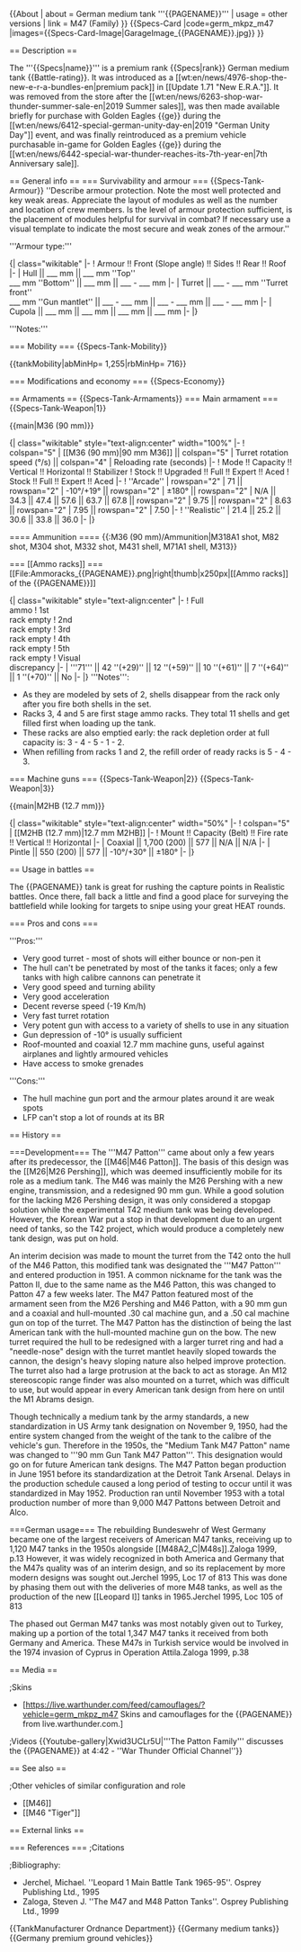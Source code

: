 {{About
| about = German medium tank '''{{PAGENAME}}'''
| usage = other versions
| link = M47 (Family)
}}
{{Specs-Card
|code=germ_mkpz_m47
|images={{Specs-Card-Image|GarageImage_{{PAGENAME}}.jpg}}
}}

== Description ==
<!-- ''In the description, the first part should be about the history of the creation and combat usage of the vehicle, as well as its key features. In the second part, tell the reader about the ground vehicle in the game. Insert a screenshot of the vehicle, so that if the novice player does not remember the vehicle by name, he will immediately understand what kind of vehicle the article is talking about.'' -->
The '''{{Specs|name}}''' is a premium rank {{Specs|rank}} German medium tank {{Battle-rating}}. It was introduced as a [[wt:en/news/4976-shop-the-new-e-r-a-bundles-en|premium pack]] in [[Update 1.71 "New E.R.A."]]. It was removed from the store after the [[wt:en/news/6263-shop-war-thunder-summer-sale-en|2019 Summer sales]], was then made available briefly for purchase with Golden Eagles {{ge}} during the [[wt:en/news/6412-special-german-unity-day-en|2019 "German Unity Day"]] event, and was finally reintroduced as a premium vehicle purchasable in-game for Golden Eagles {{ge}} during the [[wt:en/news/6442-special-war-thunder-reaches-its-7th-year-en|7th Anniversary sale]].

== General info ==
=== Survivability and armour ===
{{Specs-Tank-Armour}}
''Describe armour protection. Note the most well protected and key weak areas. Appreciate the layout of modules as well as the number and location of crew members. Is the level of armour protection sufficient, is the placement of modules helpful for survival in combat? If necessary use a visual template to indicate the most secure and weak zones of the armour.''

'''Armour type:''' <!-- The types of armour present on the vehicle and their general locations -->
<!-- Example: * Rolled homogeneous armour (Front, Side, Rear, Hull roof)
* Cast homogeneous armour (Turret, Transmission area) -->

{| class="wikitable"
|-
! Armour !! Front (Slope angle) !! Sides !! Rear !! Roof
|-
| Hull || ___ mm || ___ mm ''Top'' <br> ___ mm ''Bottom'' || ___ mm || ___ - ___ mm
|-
| Turret || ___ - ___ mm ''Turret front'' <br> ___ mm ''Gun mantlet'' || ___ - ___ mm || ___ - ___ mm || ___ - ___ mm
|-
| Cupola || ___ mm || ___ mm || ___ mm || ___ mm
|-
|}

'''Notes:''' <!-- Any additional notes which the user needs to be aware of -->
<!-- Example: * Suspension wheels are 20 mm thick, tracks are 30 mm thick, and torsion bars are 60 mm thick. -->

=== Mobility ===
{{Specs-Tank-Mobility}}
<!-- ''Write about the mobility of the ground vehicle. Estimate the specific power and manoeuvrability, as well as the maximum speed forwards and backwards.'' -->

{{tankMobility|abMinHp= 1,255|rbMinHp= 716}}

=== Modifications and economy ===
{{Specs-Economy}}

== Armaments ==
{{Specs-Tank-Armaments}}
=== Main armament ===
{{Specs-Tank-Weapon|1}}
<!-- ''Give the reader information about the characteristics of the main gun. Assess its effectiveness in a battle based on the reloading speed, ballistics and the power of shells. Do not forget about the flexibility of the fire, that is how quickly the cannon can be aimed at the target, open fire on it and aim at another enemy. Add a link to the main article on the gun: <code><nowiki>{{main|Name of the weapon}}</nowiki></code>. Describe in general terms the ammunition available for the main gun. Give advice on how to use them and how to fill the ammunition storage.'' -->
{{main|M36 (90 mm)}}

{| class="wikitable" style="text-align:center" width="100%"
|-
! colspan="5" | [[M36 (90 mm)|90 mm M36]] || colspan="5" | Turret rotation speed (°/s) || colspan="4" | Reloading rate (seconds)
|-
! Mode !! Capacity !! Vertical !! Horizontal !! Stabilizer
! Stock !! Upgraded !! Full !! Expert !! Aced
! Stock !! Full !! Expert !! Aced
|-
! ''Arcade''
| rowspan="2" | 71 || rowspan="2" | -10°/+19° || rowspan="2" | ±180° || rowspan="2" | N/A || 34.3 || 47.4 || 57.6 || 63.7 || 67.8 || rowspan="2" | 9.75 || rowspan="2" | 8.63 || rowspan="2" | 7.95 || rowspan="2" | 7.50
|-
! ''Realistic''
| 21.4 || 25.2 || 30.6 || 33.8 || 36.0
|-
|}

==== Ammunition ====
{{:M36 (90 mm)/Ammunition|M318A1 shot, M82 shot, M304 shot, M332 shot, M431 shell, M71A1 shell, M313}}

=== [[Ammo racks]] ===
[[File:Ammoracks_{{PAGENAME}}.png|right|thumb|x250px|[[Ammo racks]] of the {{PAGENAME}}]]
<!-- '''Last updated: 1.101.1.16''' -->
{| class="wikitable" style="text-align:center"
|-
! Full<br>ammo
! 1st<br>rack empty
! 2nd<br>rack empty
! 3rd<br>rack empty
! 4th<br>rack empty
! 5th<br>rack empty
! Visual<br>discrepancy
|-
| '''71''' || 42&nbsp;''(+29)'' || 12&nbsp;''(+59)'' || 10&nbsp;''(+61)'' || 7&nbsp;''(+64)'' || 1&nbsp;''(+70)'' || No
|-
|}
'''Notes''':

* As they are modeled by sets of 2, shells disappear from the rack only after you fire both shells in the set.
* Racks 3, 4 and 5 are first stage ammo racks. They total 11 shells and get filled first when loading up the tank.
* These racks are also emptied early: the rack depletion order at full capacity is: 3 - 4 - 5 - 1 - 2.
* When refilling from racks 1 and 2, the refill order of ready racks is 5 - 4 - 3.

=== Machine guns ===
{{Specs-Tank-Weapon|2}}
{{Specs-Tank-Weapon|3}}
<!-- ''Offensive and anti-aircraft machine guns not only allow you to fight some aircraft but also are effective against lightly armoured vehicles. Evaluate machine guns and give recommendations on its use.'' -->
{{main|M2HB (12.7 mm)}}

{| class="wikitable" style="text-align:center" width="50%"
|-
! colspan="5" | [[M2HB (12.7 mm)|12.7 mm M2HB]]
|-
! Mount !! Capacity (Belt) !! Fire rate !! Vertical !! Horizontal
|-
| Coaxial || 1,700 (200) || 577 || N/A || N/A
|-
| Pintle || 550 (200) || 577 || -10°/+30° || ±180°
|-
|}

== Usage in battles ==
<!-- ''Describe the tactics of playing in the vehicle, the features of using vehicles in the team and advice on tactics. Refrain from creating a "guide" - do not impose a single point of view but instead give the reader food for thought. Describe the most dangerous enemies and give recommendations on fighting them. If necessary, note the specifics of the game in different modes (AB, RB, SB).'' -->
The {{PAGENAME}} tank is great for rushing the capture points in Realistic battles. Once there, fall back a little and find a good place for surveying the battlefield while looking for targets to snipe using your great HEAT rounds.

=== Pros and cons ===
<!-- ''Summarise and briefly evaluate the vehicle in terms of its characteristics and combat effectiveness. Mark its pros and cons in a bulleted list. Try not to use more than 6 points for each of the characteristics. Avoid using categorical definitions such as "bad", "good" and the like - use substitutions with softer forms such as "inadequate" and "effective".'' -->

'''Pros:'''

* Very good turret - most of shots will either bounce or non-pen it
* The hull can't be penetrated by most of the tanks it faces; only a few tanks with high calibre cannons can penetrate it
* Very good speed and turning ability
* Very good acceleration
* Decent reverse speed (-19 Km/h)
* Very fast turret rotation
* Very potent gun with access to a variety of shells to use in any situation
* Gun depression of -10° is usually sufficient
* Roof-mounted and coaxial 12.7 mm machine guns, useful against airplanes and lightly armoured vehicles
* Have access to smoke grenades

'''Cons:'''

* The hull machine gun port and the armour plates around it are weak spots
* LFP can't stop a lot of rounds at its BR

== History ==
<!-- ''Describe the history of the creation and combat usage of the vehicle in more detail than in the introduction. If the historical reference turns out to be too long, take it to a separate article, taking a link to the article about the vehicle and adding a block "/History" (example: <nowiki>https://wiki.warthunder.com/(Vehicle-name)/History</nowiki>) and add a link to it here using the <code>main</code> template. Be sure to reference text and sources by using <code><nowiki><ref></ref></nowiki></code>, as well as adding them at the end of the article with <code><nowiki><references /></nowiki></code>. This section may also include the vehicle's dev blog entry (if applicable) and the in-game encyclopedia description (under <code><nowiki>=== In-game description ===</nowiki></code>, also if applicable).'' -->
===Development===
The '''M47 Patton''' came about only a few years after its predecessor, the [[M46|M46 Patton]]. The basis of this design was the [[M26|M26 Pershing]], which was deemed insufficiently mobile for its role as a medium tank. The M46 was mainly the M26 Pershing with a new engine, transmission, and a redesigned 90 mm gun. While a good solution for the lacking M26 Pershing design, it was only considered a stopgap solution while the experimental T42 medium tank was being developed. However, the Korean War put a stop in that development due to an urgent need of tanks, so the T42 project, which would produce a completely new tank design, was put on hold.

An interim decision was made to mount the turret from the T42 onto the hull of the M46 Patton, this modified tank was designated the '''M47 Patton''' and entered production in 1951. A common nickname for the tank was the Patton II, due to the same name as the M46 Patton, this was changed to Patton 47 a few weeks later. The M47 Patton featured most of the armament seen from the M26 Pershing and M46 Patton, with a 90 mm gun and a coaxial and hull-mounted .30 cal machine gun, and a .50 cal machine gun on top of the turret. The M47 Patton has the distinction of being the last American tank with the hull-mounted machine gun on the bow. The new turret required the hull to be redesigned with a larger turret ring and had a "needle-nose" design with the turret mantlet heavily sloped towards the cannon, the design's heavy sloping nature also helped improve protection. The turret also had a large protrusion at the back to act as storage. An M12 stereoscopic range finder was also mounted on a turret, which was difficult to use, but would appear in every American tank design from here on until the M1 Abrams design.

Though technically a medium tank by the army standards, a new standardization in US Army tank designation on November 9, 1950, had the entire system changed from the weight of the tank to the calibre of the vehicle's gun. Therefore in the 1950s, the "Medium Tank M47 Patton" name was changed to '''90 mm Gun Tank M47 Patton'''. This designation would go on for future American tank designs. The M47 Patton began production in June 1951 before its standardization at the Detroit Tank Arsenal. Delays in the production schedule caused a long period of testing to occur until it was standardized in May 1952. Production ran until November 1953 with a total production number of more than 9,000 M47 Pattons between Detroit and Alco.

===German usage===
The rebuilding Bundeswehr of West Germany became one of the largest receivers of American M47 tanks, receiving up to 1,120 M47 tanks in the 1950s alongside [[M48A2_C|M48s]].<ref name="ZalogaM47&48 pg(1)">Zaloga 1999, p.13</ref> However, it was widely recognized in both America and Germany that the M47s quality was of an interim design, and so its replacement by more modern designs was sought out.<ref name="JerchelLeopardI Loc(1)">Jerchel 1995, Loc 17 of 813</ref> This was done by phasing them out with the deliveries of more M48 tanks,<ref name="ZalogaM47&48 pg(1)" /> as well as the production of the new [[Leopard I]] tanks in 1965.<ref name="JerchelLeopardI Loc(2)">Jerchel 1995, Loc 105 of 813</ref>

The phased out German M47 tanks was most notably given out to Turkey, making up a portion of the total 1,347 M47 tanks it received from both Germany and America. These M47s in Turkish service would be involved in the 1974 invasion of Cyprus in Operation Attila.<ref name="ZalogaM47&48 pg(2)">Zaloga 1999, p.38</ref>

== Media ==
<!-- ''Excellent additions to the article would be video guides, screenshots from the game, and photos.'' -->

;Skins
* [https://live.warthunder.com/feed/camouflages/?vehicle=germ_mkpz_m47 Skins and camouflages for the {{PAGENAME}} from live.warthunder.com.]

;Videos
{{Youtube-gallery|Xwid3UCLr5U|'''The Patton Family''' discusses the {{PAGENAME}} at 4:42 - ''War Thunder Official Channel''}}

== See also ==
<!-- ''Links to the articles on the War Thunder Wiki that you think will be useful for the reader, for example:''
* ''reference to the series of the vehicles;''
* ''links to approximate analogues of other nations and research trees.'' -->

;Other vehicles of similar configuration and role
* [[M46]]
* [[M46 "Tiger"]]

== External links ==
<!-- ''Paste links to sources and external resources, such as:''
* ''topic on the official game forum;''
* ''other literature.'' -->

=== References ===
;Citations
<references />

;Bibliography:
* Jerchel, Michael. ''Leopard 1 Main Battle Tank 1965-95''. Osprey Publishing Ltd., 1995
* Zaloga, Steven J. ''The M47 and M48 Patton Tanks''. Osprey Publishing Ltd., 1999

{{TankManufacturer Ordnance Department}}
{{Germany medium tanks}}
{{Germany premium ground vehicles}}
